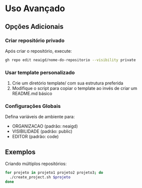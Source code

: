 # Uso Avançado

## Opções Adicionais

### Criar repositório privado
Após criar o repositório, execute:
```bash
gh repo edit neaigd/nome-do-repositorio --visibility private
```

### Usar template personalizado
1. Crie um diretório template/ com sua estrutura preferida
2. Modifique o script para copiar o template ao invés de criar um README.md básico

### Configurações Globais
Defina variáveis de ambiente para:
- ORGANIZACAO (padrão: neaigd)
- VISIBILIDADE (padrão: public)
- EDITOR (padrão: code)

## Exemplos
Criando múltiplos repositórios:
```bash
for projeto in projeto1 projeto2 projeto3; do
  ./create_project.sh $projeto
done
